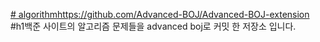 [# algorithm](https://github.com/Advanced-BOJ/Advanced-BOJ-extension)https://github.com/Advanced-BOJ/Advanced-BOJ-extension
<br/>
#h1백준 사이트의 알고리즘 문제들을 advanced boj로 커밋 한 저장소 입니다.
